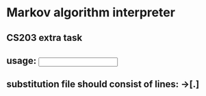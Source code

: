 # Markov algorithm interpreter
## CS203 extra task
## usage: <filename> <input word>
## substitution file should consist of lines: <left>->[.]<right>
